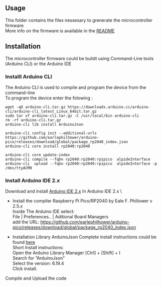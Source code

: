## Usage
This folder contains the files nessesary to grenerate the microcontroller firmware \
More info on the firmware is available in the [README](/ArduinoV2/alpideInterface/README.md) 

## Installation

The microcontroller firmware could be buildt using Command-Line tools (Arduino CLI) or the Arduino IDE 

### Installl Arduino CLI

The Arduino CLI is used to compile and program the device from the command-line \
To program the device enter the folowing :

```
wget -qO arduino-cli.tar.gz https://downloads.arduino.cc/arduino-cli/arduino-cli_latest_Linux_64bit.tar.gz
sudo tar xf arduino-cli.tar.gz -C /usr/local/bin arduino-cli
rm -rf arduino-cli.tar.gz
arduino-cli lib install ArduinoJson
 
arduino-cli config init --additional-urls https://github.com/earlephilhower/arduino-pico/releases/download/global/package_rp2040_index.json
arduino-cli core install rp2040:rp2040

arduino-cli core update-index
arduino-cli compile --fqbn rp2040:rp2040:rpipico  alpideInterface 
arduino-cli  upload --fqbn rp2040:rp2040:rpipico  alpideInterface -p /dev/ttyACM0
```

### Install Arduino IDE 2.x
Download and install  [Arduino IDE 2.x](https://github.com/arduino/arduino-ide)
In Arduino IDE 2.x \ 
-  Install the compiler Raspberry Pi Pico/RP2040 by Eale F. Phillower v 2.5.x \
      Inside The Arduino IDE select: \
         File | Preferences.. | Aditional Board Managers \
        add the URL: https://github.com/earlephilhower/arduino-pico/releases/download/global/package_rp2040_index.json
 
 
- Installation Library ArduinoJson
     Complete install instructions could be found [here](https://arduinojson.org/v6/doc/installation/) \
     Short Install instructions: \
       Open the Arduino Library Manager  [Ctrl] + [Shift] + I \
       Search for “ArduinoJson” \
       Select the version: 6.19.4   \
       Click install. 

Compile and Upload the code
